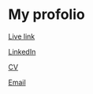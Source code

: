 # My profolio

[Live link](https://sham-aj-portfolio.vercel.app/)

[LinkedIn](https://www.linkedin.com/in/sham-al-jalam)

[CV](https://drive.google.com/file/d/1pszaK825YlrTGHRY9Pr0eF0t6WEZfS76/view)

[Email](shamahmadaljalam@gmail.com)